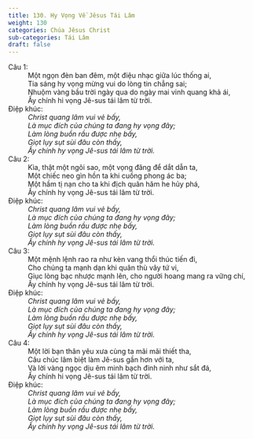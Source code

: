 ```yaml
---
title: 130. Hy Vọng Về Jêsus Tái Lâm
weight: 130
categories: Chúa Jêsus Christ
sub-categories: Tái Lâm
draft: false
---
```

<dl><dt>Câu 1:</dt><dd data-verse="1">Một ngọn đèn ban đêm, một điệu nhạc giữa lúc thống ai, <br/>Tia sáng hy vọng mừng vui do lòng tin chẳng sai; <br/>Nhuộm vàng bầu trời ngày qua do ngày mai vinh quang khả ái, <br/>Ấy chính hi vọng Jê-sus tái lâm từ trời. </dd><dt>Điệp khúc:</dt><dd data-chorus="1"><em>Christ quang lâm vui vẻ bấy, <br/>Là mục đích của chúng ta đang hy vọng đây; <br/>Làm lòng buồn rầu được nhẹ bấy, <br/>Giọt lụy sụt sùi đâu còn thấy, <br/>Ấy chính hy vọng Jê-sus tái lâm từ trời. </em></dd><dt>Câu 2:</dt><dd data-verse="2">Kìa, thật một ngôi sao, một vọng đăng để dắt dẫn ta, <br/>Một chiếc neo gìn hồn ta khi cuồng phong ác ba; <br/>Một hầm tị nạn cho ta khi địch quân hăm he hủy phá, <br/>Ấy chính hy vọng Jê-sus tái lâm từ trời. </dd><dt>Điệp khúc:</dt><dd data-chorus="1"><em>Christ quang lâm vui vẻ bấy, <br/>Là mục đích của chúng ta đang hy vọng đây; <br/>Làm lòng buồn rầu được nhẹ bấy, <br/>Giọt lụy sụt sùi đâu còn thấy, <br/>Ấy chính hy vọng Jê-sus tái lâm từ trời. </em></dd><dt>Câu 3:</dt><dd data-verse="3">Một mệnh lệnh rao ra như kèn vang thổi thúc tiến đi, <br/>Cho chúng ta mạnh dạn khi quân thù vây tứ vi, <br/>Giục lòng bạc nhược mạnh lên, cho người hoang mang ra vững chí, <br/>Ấy chính hy vọng Jê-sus tái lâm từ trời. </dd><dt>Điệp khúc:</dt><dd data-chorus="1"><em>Christ quang lâm vui vẻ bấy, <br/>Là mục đích của chúng ta đang hy vọng đây; <br/>Làm lòng buồn rầu được nhẹ bấy, <br/>Giọt lụy sụt sùi đâu còn thấy, <br/>Ấy chính hy vọng Jê-sus tái lâm từ trời. </em></dd><dt>Câu 4:</dt><dd data-verse="3">Một lời bạn thân yêu xưa cùng ta mãi mãi thiết tha, <br/>Câu chúc lâm biệt làm Jê-sus gần hơn với ta, <br/>Và lời vàng ngọc dịu êm minh bạch đinh ninh như sắt đá, <br/>Ấy chính hi vọng Jê-sus tái lâm từ trời. </dd><dt>Điệp khúc:</dt><dd data-chorus="1"><em>Christ quang lâm vui vẻ bấy, <br/>Là mục đích của chúng ta đang hy vọng đây; <br/>Làm lòng buồn rầu được nhẹ bấy, <br/>Giọt lụy sụt sùi đâu còn thấy, <br/>Ấy chính hy vọng Jê-sus tái lâm từ trời. </em></dd></dl>